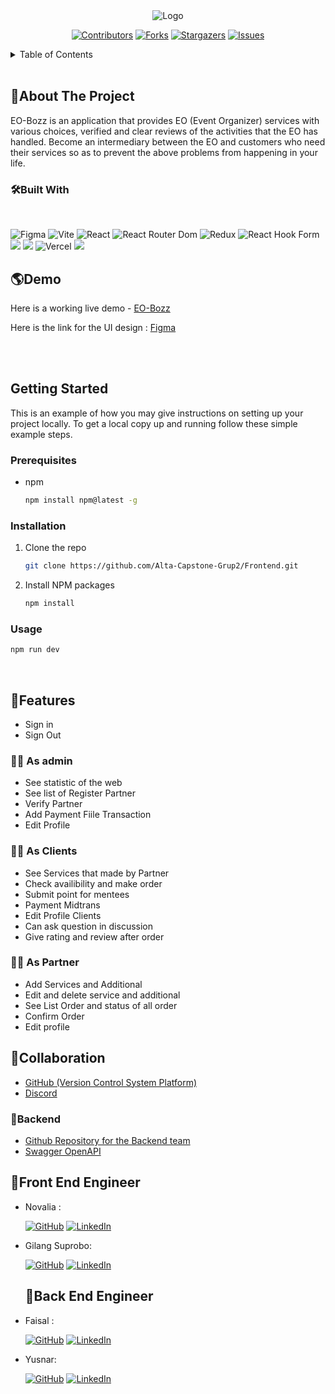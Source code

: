 <div align="center">
<img src="https://user-images.githubusercontent.com/116538882/211175131-95d2c06b-8ec1-401b-93bc-90f31a2c2967.png"alt="Logo">

[![Contributors][contributors-shield]][contributors-url]
[![Forks][forks-shield]][forks-url]
[![Stargazers][stars-shield]][stars-url]
[![Issues][issues-shield]][issues-url]

</div>

<!-- TABLE OF CONTENTS -->
<details>
  <summary>Table of Contents</summary>
  <ol>
    <li>
      <a href="#about-the-project">About The Project</a>
      <ul>
        <li><a href="#built-with">Built With</a></li>
      </ul>
    </li>
    <li><a href="#demo">Demo</a></li>
    <li><a href="#prototype">Prototype</a></li>
    <li>
      <a href="#getting-started">Getting Started</a>
      <ul>
        <li><a href="#prerequisites">Prerequisites</a></li>
        <li><a href="#installation">Installation</a></li>
      </ul>
    </li>
    <li><a href="#features">Features</a></li>
    <li><a href="#collaboration">Collaboration</a></li>
    <li><a href="#backend">Backend </a></li>
    <li><a href="#quality-engineer">Quality Engineer</a></li>
    <li><a href="#author">Author</a></li>
  </ol>
</details>
<br>

## 📃About The Project

EO-Bozz is an application that provides EO (Event Organizer) services with various choices, verified and clear reviews of the activities that the EO has handled. Become an intermediary between the EO and customers who need their services so as to prevent the above problems from happening in your life.


### 🛠️Built With

<br>

![Figma](https://img.shields.io/badge/figma-%23F24E1E.svg?style=for-the-badge&logo=figma&logoColor=white)
![Vite](https://img.shields.io/badge/vite-%23646CFF.svg?style=for-the-badge&logo=vite&logoColor=white)
![React](https://img.shields.io/badge/react-%2320232a.svg?style=for-the-badge&logo=react&logoColor=%2361DAFB)
![React Router Dom](https://img.shields.io/badge/React_Router-CA4245?style=for-the-badge&logo=react-router&logoColor=white)
![Redux](https://img.shields.io/badge/redux-%23593d88.svg?style=for-the-badge&logo=redux&logoColor=white)
![React Hook Form](https://img.shields.io/badge/React%20Hook%20Form-%23EC5990.svg?style=for-the-badge&logo=reacthookform&logoColor=white)
<img src="https://img.shields.io/badge/Tailwind_CSS-38B2AC?style=for-the-badge&logo=tailwind-css&logoColor=white" />
<img src="https://img.shields.io/badge/DaisyUi-FFFF00?style=for-the-badge&logo=daisyui&logoColor=white" />
![Vercel](https://img.shields.io/badge/Vercel-000000?style=for-the-badge&logo=vercel&logoColor=white)
<img src="https://img.shields.io/badge/Sweet Alert-7D4698?style=for-the-badge&logo=Sweet-Alert&logoColor=white" />

## 🌎Demo

Here is a working live demo - [EO-Bozz](https://frontend-git-dev-eo-bozz.vercel.app/)

<!-- 
## 🎨Prototype
![MacBook_Pro_16-removebg-preview](https://user-images.githubusercontent.com/59137289/201837528-700ce87b-3b70-42bb-9c93-d979a46bc7fe.png)
-->


Here is the link for the UI design : [Figma](https://www.figma.com/file/kh15pd31E4equXqcLUw36H/EO-Bozz?t=vPC7ucXW27udabZd-0)

<br/>
<br/>


## Getting Started

This is an example of how you may give instructions on setting up your project locally.
To get a local copy up and running follow these simple example steps.

### Prerequisites

- npm
  ```sh
  npm install npm@latest -g
  ```

### Installation

1. Clone the repo
   ```sh
   git clone https://github.com/Alta-Capstone-Grup2/Frontend.git
   ```
2. Install NPM packages
   ```sh
   npm install
   ```

### Usage

```sh
npm run dev
```

<br/>

## 💫Features

- Sign in
- Sign Out

### 👩‍💻 As admin

- See statistic of the web
- See list of Register Partner
- Verify Partner 
- Add Payment Fiile Transaction 
- Edit Profile

### 🧑‍🏫 As Clients

- See Services that made by Partner
- Check availibility and make order
- Submit point for mentees
- Payment Midtrans
- Edit Profile Clients
- Can ask question in discussion
- Give rating and review after order

### 🧑‍🎓 As Partner

- Add Services and Additional
- Edit and delete service and additional
- See List Order and status of all order
- Confirm Order
- Edit profile

## 🤝Collaboration

- [GitHub (Version Control System Platform)]( https://github.com/Alta-Capstone-Grup2/)
- [Discord](https://discord.com/)

### 🧰Backend

- [Github Repository for the Backend team]( https://github.com/Alta-Capstone-Grup2/BE-API-EO-Bozz-capstone-alta1)
- [Swagger OpenAPI](https://app.swaggerhub.com/apis-docs/YUSNARSETIYADI150403_1/EO-Bozz/1.0.0)


## 🤖Front End Engineer

- Novalia :

  [![GitHub](https://img.shields.io/badge/-Novalia-black?style=for-the-badge&logo=github&logoColor=white)]([https://github.com/Novalia9517) [![LinkedIn](https://img.shields.io/badge/-Novalia-blue?style=for-the-badge&logo=linkedin&logoColor=white)](https://www.linkedin.com/)

- Gilang Suprobo:

  [![GitHub](https://img.shields.io/badge/-Gilang-black?style=for-the-badge&logo=github&logoColor=white)]([https://github.com/gilangsup) [![LinkedIn](https://img.shields.io/badge/-Gilang-blue?style=for-the-badge&logo=linkedin&logoColor=white)](https://www.linkedin.com/)
  
  ## 🤖Back End Engineer

- Faisal :

  [![GitHub](https://img.shields.io/badge/-Faisal-black?style=for-the-badge&logo=github&logoColor=white)]([https://github.com/mfaishal882) [![LinkedIn](https://img.shields.io/badge/-Faisal-blue?style=for-the-badge&logo=linkedin&logoColor=white)](https://www.linkedin.com/)

- Yusnar:

  [![GitHub](https://img.shields.io/badge/-Yusnar-black?style=for-the-badge&logo=github&logoColor=white)]([https://github.com/yusnarsetiyadi) [![LinkedIn](https://img.shields.io/badge/-Yusnar-blue?style=for-the-badge&logo=linkedin&logoColor=white)](https://www.linkedin.com/)

[contributors-shield]: https://img.shields.io/github/contributors/Capstone-Group3-Mentutor/Front-End.svg?style=for-the-badge
[contributors-url]: https://github.com/Capstone-Group3-Mentutor/Front-End/graphs/contributors
[forks-shield]: https://img.shields.io/github/forks/Capstone-Group3-Mentutor/Front-End.svg?style=for-the-badge
[forks-url]: https://github.com/Capstone-Group3-Mentutor/Front-End/network/members
[stars-shield]: https://img.shields.io/github/stars/Capstone-Group3-Mentutor/Front-End.svg?style=for-the-badge
[stars-url]: https://github.com/Capstone-Group3-Mentutor/Front-End/stargazers
[issues-shield]: https://img.shields.io/github/issues/Capstone-Group3-Mentutor/Front-End.svg?style=for-the-badge
[issues-url]: https://github.com/Capstone-Group3-Mentutor/Front-End/issues
